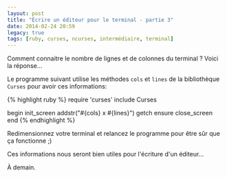 ```yaml
---
layout: post
title: "Écrire un éditeur pour le terminal - partie 3"
date: 2014-02-24 20:59
legacy: true
tags: [ruby, curses, ncurses, intermédiaire, terminal]
---
```




Comment connaitre le nombre de lignes et de colonnes du terminal ?
Voici la réponse…

<!-- more -->

Le programme suivant utilise les méthodes `cols` et `lines` de la
bibliothèque `Curses` pour avoir ces informations:

{% highlight ruby %}
require 'curses'
include Curses

begin
  init_screen
  addstr("#{cols} x #{lines}")
  getch
ensure
  close_screen
end
{% endhighlight %}

Redimensionnez votre terminal et relancez le programme pour être sûr
que ça fonctionne ;)

Ces informations nous seront bien utiles pour l'écriture d'un éditeur…




À demain.


